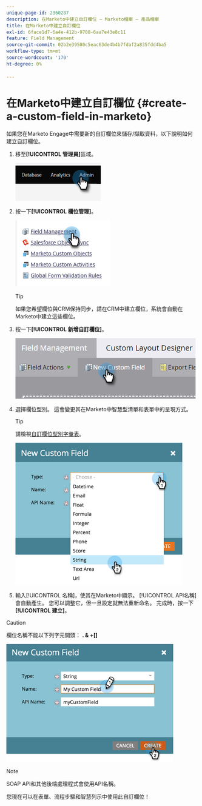 ```yaml
---
unique-page-id: 2360287
description: 在Marketo中建立自訂欄位 — Marketo檔案 — 產品檔案
title: 在Marketo中建立自訂欄位
exl-id: 6face1d7-6a4e-412b-9708-6aa7e43e8c11
feature: Field Management
source-git-commit: 02b2e39580c5eac63de4b4b7fdaf2a835fdd4ba5
workflow-type: tm+mt
source-wordcount: '170'
ht-degree: 0%

---
```


# 在Marketo中建立自訂欄位 {#create-a-custom-field-in-marketo}

如果您在Marketo Engage中需要新的自訂欄位來儲存/擷取資料，以下說明如何建立自訂欄位。

1. 移至&#x200B;**[!UICONTROL 管理員]**&#x200B;區域。

   ![](assets/create-a-custom-field-in-marketo-1.png)

1. 按一下&#x200B;**[!UICONTROL 欄位管理]**。

   ![](assets/create-a-custom-field-in-marketo-2.png)

   >[!TIP]
   >
   >如果您希望欄位與CRM保持同步，請在CRM中建立欄位，系統會自動在Marketo中建立這些欄位。

1. 按一下&#x200B;**[!UICONTROL 新增自訂欄位]**。

   ![](assets/create-a-custom-field-in-marketo-3.png)

1. 選擇欄位型別。 這會變更其在Marketo中智慧型清單和表單中的呈現方式。

   >[!TIP]
   >
   >請檢視[自訂欄位型別字彙表](/help/marketo/product-docs/administration/field-management/custom-field-type-glossary.md)。

   ![](assets/create-a-custom-field-in-marketo-4.png)

1. 輸入[!UICONTROL 名稱]，使其在Marketo中顯示。 [!UICONTROL API名稱]會自動產生。 您可以調整它，但一旦設定就無法重新命名。 完成時，按一下&#x200B;**[!UICONTROL 建立]**。

>[!CAUTION]
>
>欄位名稱不能以下列字元開頭： **. &amp; +[]**

![](assets/create-a-custom-field-in-marketo-5.png)

>[!NOTE]
>
>SOAP API和其他後端處理程式會使用API名稱。

您現在可以在表單、流程步驟和智慧列示中使用此自訂欄位！
